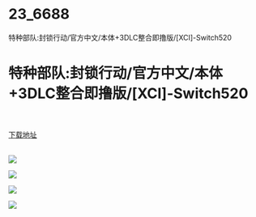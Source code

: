 # 23_6688
特种部队:封锁行动/官方中文/本体+3DLC整合即撸版/[XCI]-Switch520
# 特种部队:封锁行动/官方中文/本体+3DLC整合即撸版/[XCI]-Switch520
 <br/></br>
[下载地址](https://www.switch520.cc/article/6688 "下载地址")
<br/></br>

<p><span><strong><img src="https://www.switch520.cc/muke_img/upload_art_editor_20201014-1_41ceb365f0487ce4bb052a0a8ee9c731.jpg"></strong></span></p>
<p><span><strong><img src="https://www.switch520.cc/muke_img/upload_art_editor_20201014-1_c40e92fadac4cce1b0d3576c853620d8.jpg"></strong></span></p>
<p><span><strong><img src="https://www.switch520.cc/muke_img/upload_art_editor_20201014-1_02a10deb3d11eba1c7dbeec40e0a19d9.jpg"></strong></span></p>
<p><span><strong><img src="https://www.switch520.cc/muke_img/upload_art_editor_20201014-1_cdf4c7368ff725fb983dccdb3188c632.jpg"></strong></span></p>
<p></p>
<p></p>
